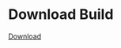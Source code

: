 # Download Build
[Download](https://github.com/Carmelosmexy1/Vane.cc-Updated/releases/tag/Download)


















